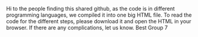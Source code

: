 Hi to the people finding this shared github,
as the code is in different programming languages, we compiled it into one big HTML file. To read the code for the different steps, please download it and open the HTML in your browser. 
If there are any complications, let us know. 
Best
Group 7
